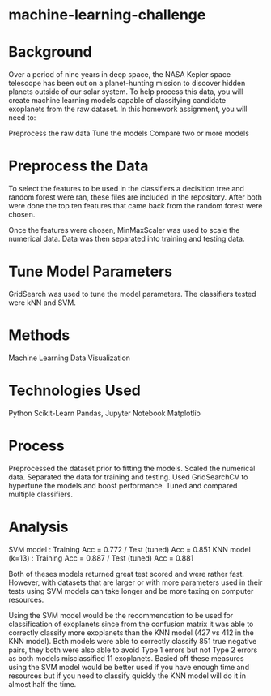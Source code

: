 # machine-learning-challenge

# Background
Over a period of nine years in deep space, the NASA Kepler space telescope has been out on a planet-hunting mission to discover hidden planets outside of our solar system.
To help process this data, you will create machine learning models capable of classifying candidate exoplanets from the raw dataset.
In this homework assignment, you will need to:

Preprocess the raw data
Tune the models
Compare two or more models

# Preprocess the Data
To select the features to be used in the classifiers a decisition tree and random forest were ran, these files are included in the repository. After both were done the top ten features that came back from the random forest were chosen.

Once the features were chosen, MinMaxScaler was used to scale the numerical data. Data was then separated into training and testing data.

# Tune Model Parameters
GridSearch was used to tune the model parameters.
The classifiers tested were kNN and SVM.

# Methods
Machine Learning
Data Visualization

# Technologies Used
Python
Scikit-Learn
Pandas, Jupyter Notebook
Matplotlib

# Process
Preprocessed the dataset prior to fitting the models.
Scaled the numerical data.
Separated the data for training and testing.
Used GridSearchCV to hypertune the models and boost performance.
Tuned and compared multiple classifiers.

# Analysis
SVM model : Training Acc = 0.772 / Test (tuned) Acc = 0.851 
KNN model (k=13) : Training Acc = 0.887 / Test (tuned) Acc = 0.881

Both of theses models returned great test scored and were rather fast. However, with datasets that are larger or with more parameters used in their tests using SVM models can take longer and be more taxing on computer resources. 

Using the SVM model would be the recommendation to be used for classification of exoplanets since from the confusion matrix it was able to correctly classify more exoplanets than the KNN model (427 vs 412 in the KNN model). Both models were able to correctly classify 851 true negative pairs, they both were also able to avoid Type 1 errors but not Type 2 errors as both models misclassified 11 exoplanets. Basied off these measures using the SVM model would be better used if you have enough time and resources but if you need to classify quickly the KNN model will do it in almost half the time.

